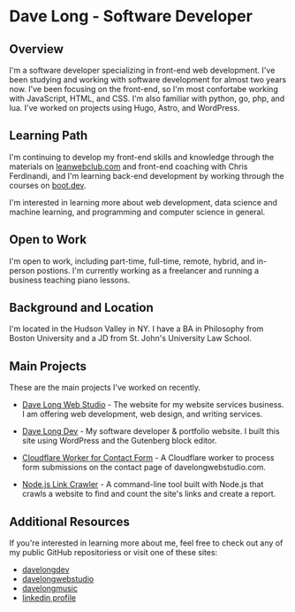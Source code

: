 # Dave Long - Software Developer

## Overview

I'm a software developer specializing in front-end web development.  I've been studying and working with software development for almost two years now.  I've been focusing on the front-end, so I'm most confortabe working with JavaScript, HTML, and CSS. I'm also familiar with python, go, php, and lua.  I've worked on projects using Hugo, Astro, and WordPress.  

## Learning Path

I'm continuing to develop my front-end skills and knowledge through the materials on [leanwebclub.com](https://leanwebclub.com) and front-end coaching with Chris Ferdinandi, and I'm learning back-end development by working through the courses on [boot.dev](https://boot.dev).

I'm interested in learning more about web development, data science and machine learning, and programming and computer science in general.

## Open to Work

I'm open to work, including part-time, full-time, remote, hybrid, and in-person postions.  I'm currently working as a freelancer and running a business teaching piano lessons.

##  Background and Location

I'm located in the Hudson Valley in NY.  I have a BA in Philosophy from Boston University and a JD from St. John's University Law School.

## Main Projects

These are the main projects I've worked on recently.

- [Dave Long Web Studio](https://davelongwebstudio.com) - The website for my website services business.  I am offering web development, web design, and writing services.

- [Dave Long Dev](https://davelongdev.com) - My software developer & portfolio website.  I built this site using WordPress and the Gutenberg block editor.

- [Cloudflare Worker for Contact Form](https://github.com/davelongdev/cloudflare-worker-contact-form) - A Cloudflare worker to process form submissions on the contact page of davelongwebstudio.com.


- [Node.js Link Crawler](https://github.com/davelongdev/link-report-crawler) - A command-line tool built with Node.js that crawls a website to find and count the site's links and create a report.

## Additional Resources

If you're interested in learning more about me, feel free to check out any of my public GitHub repositoriess or visit one of these sites:

- [davelongdev](https://davelongdev.com)
- [davelongwebstudio](https://davelongwebstudio.com)
- [davelongmusic](https://davelongmusic.com)
- [linkedin profile](https://linkedin.com/in/davelong111)
